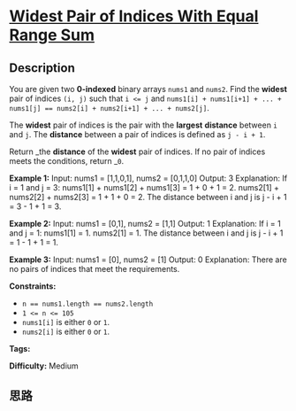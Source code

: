 # [Widest Pair of Indices With Equal Range Sum][title]

## Description

You are given two **0-indexed** binary arrays `nums1` and `nums2`. Find the
**widest** pair of indices `(i, j)` such that `i <= j` and `nums1[i] +
nums1[i+1] + ... + nums1[j] == nums2[i] + nums2[i+1] + ... + nums2[j]`.

The **widest** pair of indices is the pair with the **largest** **distance**
between `i` and `j`. The **distance** between a pair of indices is defined as
`j - i + 1`.

Return _the **distance** of the **widest** pair of indices. If no pair of
indices meets the conditions, return _`0`.



**Example 1:**
            Input: nums1 = [1,1,0,1], nums2 = [0,1,1,0]    Output: 3    Explanation:    If i = 1 and j = 3:    nums1[1] + nums1[2] + nums1[3] = 1 + 0 + 1 = 2.    nums2[1] + nums2[2] + nums2[3] = 1 + 1 + 0 = 2.    The distance between i and j is j - i + 1 = 3 - 1 + 1 = 3.    

**Example 2:**
            Input: nums1 = [0,1], nums2 = [1,1]    Output: 1    Explanation:    If i = 1 and j = 1:    nums1[1] = 1.    nums2[1] = 1.    The distance between i and j is j - i + 1 = 1 - 1 + 1 = 1.    

**Example 3:**
            Input: nums1 = [0], nums2 = [1]    Output: 0    Explanation:    There are no pairs of indices that meet the requirements.    



**Constraints:**

  * `n == nums1.length == nums2.length`
  * `1 <= n <= 105`
  * `nums1[i]` is either `0` or `1`.
  * `nums2[i]` is either `0` or `1`.


**Tags:** 

**Difficulty:** Medium

## 思路

[title]: https://leetcode-cn.com/problems/widest-pair-of-indices-with-equal-range-sum
